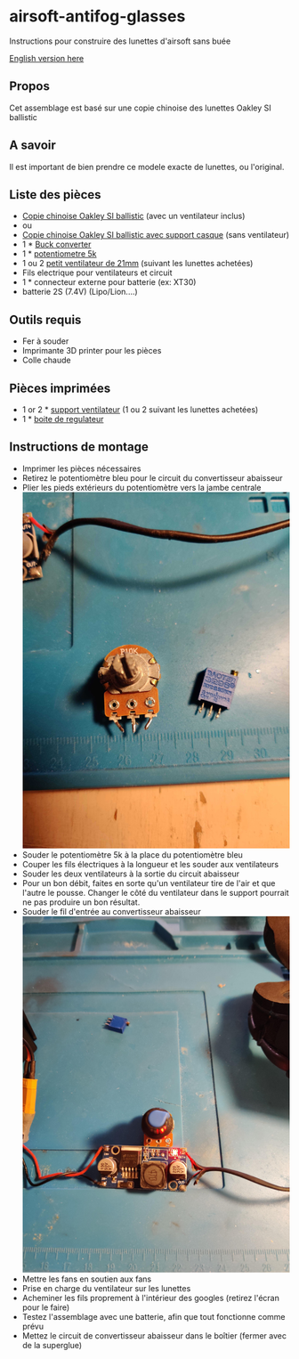 # airsoft-antifog-glasses
Instructions pour construire des lunettes d'airsoft sans buée

[English version here](README_EN.md)

## Propos

Cet assemblage est basé sur une copie chinoise des lunettes Oakley SI ballistic


## A savoir

Il est important de bien prendre ce modele exacte de lunettes, ou l'original.

## Liste des pièces

- [Copie chinoise Oakley SI ballistic](https://a.aliexpress.com/_EyxQSQt) (avec un ventilateur inclus)
- ou
- [Copie chinoise Oakley SI ballistic avec support casque](https://a.aliexpress.com/_EycWlfP) (sans ventilateur)
- 1 * [Buck converter](https://a.aliexpress.com/_EGvoNsp)
- 1 * [potentiometre 5k](https://a.aliexpress.com/_Exazmhr)
- 1 ou 2 [petit ventilateur de 21mm](https://a.aliexpress.com/_EwjtQF7) (suivant les lunettes achetées)
- Fils electrique pour ventilateurs et circuit
- 1 * connecteur externe pour batterie (ex: XT30)
- batterie 2S (7.4V)  (Lipo/Lion....)

## Outils requis

- Fer à souder
- Imprimante 3D printer pour les pièces
- Colle chaude

## Pièces imprimées

- 1 or 2 * [support ventilateur](printed_parts/Support%20ventilateur%20lunettes%20v66.stl) (1 ou 2 suivant les lunettes achetées)
- 1 * [boite de regulateur](printed_parts/boite%20r%C3%A9gulateur%20v14.stl)

## Instructions de montage

- Imprimer les pièces nécessaires 
- Retirez le potentiomètre bleu pour le circuit du convertisseur abaisseur 
- Plier les pieds extérieurs du potentiomètre vers la jambe centrale 
![comme ceci](images/img_20221105_193055-1.jpg) 
- Souder le potentiomètre 5k à la place du potentiomètre bleu 
- Couper les fils électriques à la longueur et les souder aux ventilateurs 
- Souder les deux ventilateurs à la sortie du circuit abaisseur 
- Pour un bon débit, faites en sorte qu'un ventilateur tire de l'air et que l'autre le pousse. Changer le côté du ventilateur dans le support pourrait ne pas produire un bon résultat.
- Souder le fil d'entrée au convertisseur abaisseur
![Vous devriez avoir quelque chose comme ça](images/IMG_20221105_192808.jpg) 
- Mettre les fans en soutien aux fans 
- Prise en charge du ventilateur sur les lunettes 
- Acheminer les fils proprement à l'intérieur des googles (retirez l'écran pour le faire) 
- Testez l'assemblage avec une batterie, afin que tout fonctionne comme prévu 
- Mettez le circuit de convertisseur abaisseur dans le boîtier (fermer avec de la superglue)